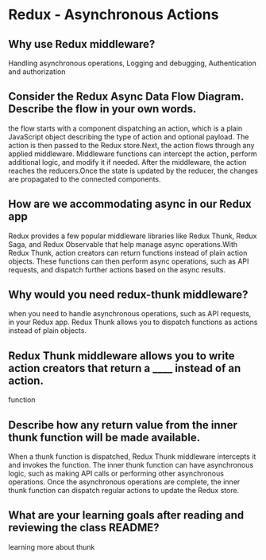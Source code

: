 # Redux - Asynchronous Actions

## Why use Redux middleware?

Handling asynchronous operations, Logging and debugging, Authentication and authorization

## Consider the Redux Async Data Flow Diagram. Describe the flow in your own words.

the flow starts with a component dispatching an action, which is a plain JavaScript object describing the type of action and optional payload. The action is then passed to the Redux store.Next, the action flows through any applied middleware. Middleware functions can intercept the action, perform additional logic, and modify it if needed. After the middleware, the action reaches the reducers.Once the state is updated by the reducer, the changes are propagated to the connected components.

## How are we accommodating async in our Redux app

Redux provides a few popular middleware libraries like Redux Thunk, Redux Saga, and Redux Observable that help manage async operations.With Redux Thunk, action creators can return functions instead of plain action objects. These functions can then perform async operations, such as API requests, and dispatch further actions based on the async results.

## Why would you need redux-thunk middleware?

when you need to handle asynchronous operations, such as API requests, in your Redux app.  Redux Thunk allows you to dispatch functions as actions instead of plain objects.

## Redux Thunk middleware allows you to write action creators that return a ____ instead of an action.

function

## Describe how any return value from the inner thunk function will be made available.

When a thunk function is dispatched, Redux Thunk middleware intercepts it and invokes the function. The inner thunk function can have asynchronous logic, such as making API calls or performing other asynchronous operations. Once the asynchronous operations are complete, the inner thunk function can dispatch regular actions to update the Redux store.

## What are your learning goals after reading and reviewing the class README?

learning more about thunk
